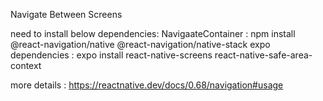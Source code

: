 Navigate Between Screens

need to install below dependencies:
NavigaateContainer : npm install @react-navigation/native @react-navigation/native-stack
expo dependencies : expo install react-native-screens react-native-safe-area-context

more details : https://reactnative.dev/docs/0.68/navigation#usage
